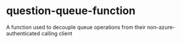 # question-queue-function
A function used to decouple queue operations from their non-azure-authenticated calling client
